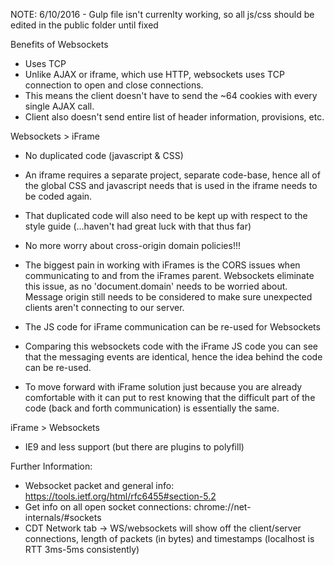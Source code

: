 NOTE: 6/10/2016 -  Gulp file isn't currenlty working, so all js/css should be edited in the public folder until fixed


Benefits of Websockets 
- Uses TCP
 - Unlike AJAX or iframe, which use HTTP, websockets uses TCP connection to open and close connections. 
 - This means the client doesn't have to send the ~64 cookies with every single AJAX call.
 - Client also doesn't send entire list of header information, provisions, etc.

Websockets > iFrame
- No duplicated code (javascript & CSS)
 - An iframe requires a separate project, separate code-base, hence all of the global CSS and javascript needs that is 
used in the iframe needs to be coded again. 
 - That duplicated code will also need to be kept up with respect to the style guide (...haven't had great luck with that
thus far)
 
- No more worry about cross-origin domain policies!!!
 - The biggest pain in working with iFrames is the CORS issues when communicating to and from the iFrames parent. 
Websockets eliminate this issue, as no 'document.domain' needs to be worried about. Message origin still needs to be 
considered to make sure unexpected clients aren't connecting to our server.

- The JS code for iFrame communication can be re-used for Websockets
 - Comparing this websockets code with the iFrame JS code you can see that the messaging events are identical, hence 
the idea behind the code can be re-used.
 - To move forward with iFrame solution just because you are already comfortable with it can put to rest knowing that 
the difficult part of the code (back and forth communication) is essentially the same. 


iFrame > Websockets
- IE9 and less support (but there are plugins to polyfill)

Further Information:
- Websocket packet and general info: https://tools.ietf.org/html/rfc6455#section-5.2
- Get info on all open socket connections: chrome://net-internals/#sockets
- CDT Network tab -> WS/websockets will show off the client/server connections, length of packets (in bytes) and 
timestamps (localhost is RTT 3ms-5ms consistently)
